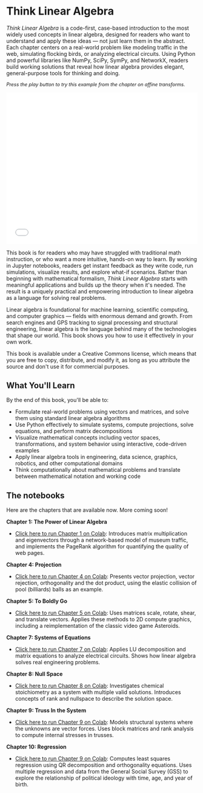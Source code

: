 # Think Linear Algebra

*Think Linear Algebra* is a code-first, case-based introduction to the most widely used concepts in linear algebra, designed for readers who want to understand and apply these ideas — not just learn them in the abstract. Each chapter centers on a real-world problem like modeling traffic in the web, simulating flocking birds, or analyzing electrical circuits. Using Python and powerful libraries like NumPy, SciPy, SymPy, and NetworkX, readers build working solutions that reveal how linear algebra provides elegant, general-purpose tools for thinking and doing.

<div style="margin: 0 0;">
    <p style="font-style: italic; margin-top: 0; font-size: 0.9em; text-align: left;">Press the play button to try this example from the chapter on affine transforms.</p>
    <iframe src="enterprise.html" width="100%" height="400" frameborder="0"></iframe>
</div>

This book is for readers who may have struggled with traditional math instruction, or who want a more intuitive, hands-on way to learn. By working in Jupyter notebooks, readers get instant feedback as they write code, run simulations, visualize results, and explore what-if scenarios. Rather than beginning with mathematical formalism, *Think Linear Algebra* starts with meaningful applications and builds up the theory when it's needed. The result is a uniquely practical and empowering introduction to linear algebra as a language for solving real problems.

Linear algebra is foundational for machine learning, scientific computing, and computer graphics — fields with enormous demand and growth. From search engines and GPS tracking to signal processing and structural engineering, linear algebra is the language behind many of the technologies that shape our world. This book shows you how to use it effectively in your own work.

This book is available under a Creative Commons license, which means that you are free to copy, distribute, and modify it, as long as you attribute the source and don't use it for commercial purposes.


## What You'll Learn

By the end of this book, you'll be able to:

* Formulate real-world problems using vectors and matrices, and solve them using standard linear algebra algorithms
* Use Python effectively to simulate systems, compute projections, solve equations, and perform matrix decompositions
* Visualize mathematical concepts including vector spaces, transformations, and system behavior using interactive, code-driven examples
* Apply linear algebra tools in engineering, data science, graphics, robotics, and other computational domains
* Think computationally about mathematical problems and translate between mathematical notation and working code

## The notebooks

Here are the chapters that are available now. More coming soon!

**Chapter 1: The Power of Linear Algebra**

* [Click here to run Chapter 1 on Colab](https://colab.research.google.com/github/AllenDowney/ThinkLinearAlgebra/blob/main/chapters/eigenvector.ipynb):
Introduces matrix multiplication and eigenvectors through a network-based model of museum traffic, and implements the PageRank algorithm for quantifying the quality of web pages.


**Chapter 4: Projection**

* [Click here to run Chapter 4 on Colab](https://colab.research.google.com/github/AllenDowney/ThinkLinearAlgebra/blob/main/chapters/projection.ipynb):
Presents vector projection, vector rejection, orthogonality and the dot product, using the elastic collision of pool (billiards) balls as an example.


**Chapter 5: To Boldly Go**

* [Click here to run Chapter 5 on Colab](https://colab.research.google.com/github/AllenDowney/ThinkLinearAlgebra/blob/main/chapters/affine.ipynb): 
Uses matrices scale, rotate, shear, and translate vectors. Applies these methods to 2D compute graphics, including a reimplementation of the classic video game Asteroids.


**Chapter 7: Systems of Equations**

* [Click here to run Chapter 7 on Colab](https://colab.research.google.com/github/AllenDowney/ThinkLinearAlgebra/blob/main/chapters/system.ipynb): 
Applies LU decomposition and matrix equations to analyze electrical circuits. Shows how linear algebra solves real engineering problems.

**Chapter 8: Null Space**

* [Click here to run Chapter 8 on Colab](https://colab.research.google.com/github/AllenDowney/ThinkLinearAlgebra/blob/main/chapters/nullspace.ipynb):
Investigates chemical stoichiometry as a system with multiple valid solutions. Introduces concepts of rank and nullspace to describe the solution space.


**Chapter 9: Truss In the System**

* [Click here to run Chapter 9 on Colab](https://colab.research.google.com/github/AllenDowney/ThinkLinearAlgebra/blob/main/chapters/truss.ipynb):
Models structural systems where the unknowns are vector forces. Uses block matrices and rank analysis to compute internal stresses in trusses.


**Chapter 10: Regression**

* [Click here to run Chapter 9 on Colab](https://colab.research.google.com/github/AllenDowney/ThinkLinearAlgebra/blob/main/chapters/regression.ipynb):
Computes least squares regression using QR decomposition and orthogonality equations. Uses multiple regression and data from the General Social Survey (GSS) to explore the relationship of political ideology with time, age, and year of birth.

